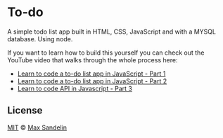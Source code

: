 # To-do
A simple todo list app built in HTML, CSS, JavaScript and with a MYSQL database.
Using node. 

If you want to learn how to build this yourself you can check out the YouTube video that walks through the whole process here:
- [Learn to code a to-do list app in JavaScript - Part 1](https://www.youtube.com/watch?v=2wCpkOk2uCg)
- [Learn to code a to-do list app in JavaScript - Part 2](https://www.youtube.com/watch?v=bGLZ2pwCaiI)
- [Learn to code API in Javascript - Part 3](https://www.youtube.com/watch?t=766&v=33SM6fQkVoM&feature=youtu.be)

## License
[MIT](LICENSE.md) © [Max Sandelin](https://instagram.com/themaxsandelin)
